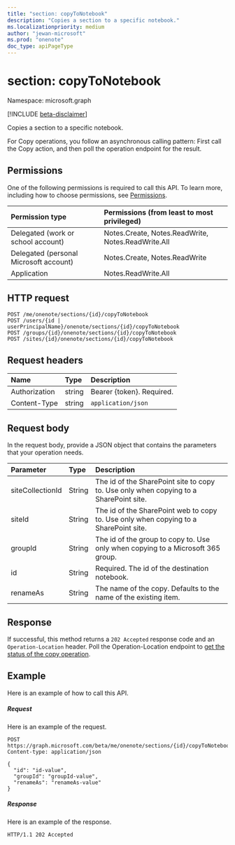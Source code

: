```yaml
---
title: "section: copyToNotebook"
description: "Copies a section to a specific notebook."
ms.localizationpriority: medium
author: "jewan-microsoft"
ms.prod: "onenote"
doc_type: apiPageType
---
```


# section: copyToNotebook

Namespace: microsoft.graph

[!INCLUDE [beta-disclaimer](../../includes/beta-disclaimer.md)]

Copies a section to a specific notebook.

For Copy operations, you follow an asynchronous calling pattern:  First call the Copy action, and then poll the operation endpoint for the result.
## Permissions
One of the following permissions is required to call this API. To learn more, including how to choose permissions, see [Permissions](/graph/permissions-reference).

|Permission type      | Permissions (from least to most privileged)              |
|:--------------------|:---------------------------------------------------------|
|Delegated (work or school account) | Notes.Create, Notes.ReadWrite, Notes.ReadWrite.All    |
|Delegated (personal Microsoft account) | Notes.Create, Notes.ReadWrite    |
|Application | Notes.ReadWrite.All |

## HTTP request
<!-- { "blockType": "ignored" } -->
```http
POST /me/onenote/sections/{id}/copyToNotebook
POST /users/{id | userPrincipalName}/onenote/sections/{id}/copyToNotebook
POST /groups/{id}/onenote/sections/{id}/copyToNotebook
POST /sites/{id}/onenote/sections/{id}/copyToNotebook
```
## Request headers
| Name       | Type | Description|
|:---------------|:--------|:----------|
| Authorization  | string  | Bearer {token}. Required. |
| Content-Type | string | `application/json` |

## Request body
In the request body, provide a JSON object that contains the parameters that your operation needs.

| Parameter	   | Type	|Description|
|:---------------|:--------|:----------|
|siteCollectionId|String|The id of the SharePoint site to copy to. Use only when copying to a SharePoint site.|
|siteId|String|The id of the SharePoint web to copy to. Use only when copying to a SharePoint site.|
|groupId|String|The id of the group to copy to. Use only when copying to a Microsoft 365 group.|
|id|String|Required. The id of the destination notebook. |
|renameAs|String|The name of the copy. Defaults to the name of the existing item. |

## Response

If successful, this method returns a `202 Accepted` response code and an `Operation-Location` header. Poll the Operation-Location endpoint to [get the status of the copy operation](onenoteoperation-get.md).

## Example
Here is an example of how to call this API.
##### Request
Here is an example of the request.

<!-- {
  "blockType": "request",
  "name": "section_copytonotebook"
}-->
```http
POST https://graph.microsoft.com/beta/me/onenote/sections/{id}/copyToNotebook
Content-type: application/json

{
  "id": "id-value",
  "groupId": "groupId-value",
  "renameAs": "renameAs-value"
}
```


##### Response
Here is an example of the response.
<!-- {
  "blockType": "response"
} -->
```http
HTTP/1.1 202 Accepted
```

<!-- uuid: 8fcb5dbc-d5aa-4681-8e31-b001d5168d79
2015-10-25 14:57:30 UTC -->
<!--
{
  "type": "#page.annotation",
  "description": "section: copyToNotebook",
  "keywords": "",
  "section": "documentation",
  "tocPath": "",
  "suppressions": [
  ]
}
-->


